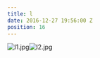 ```yaml
---
title: l
date: 2016-12-27 19:56:00 Z
position: 16
---
```


![l1.jpg](/uploads/l1.jpg)![l2.jpg](/uploads/l2.jpg)